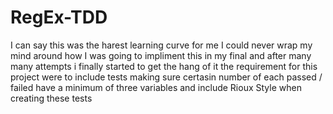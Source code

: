 # RegEx-TDD

I can say this was the harest learning curve for me I could never wrap my mind around how I was going to impliment this in my final and after many many attempts i finally started to get the hang of it the requirement for this project 
were to include tests making sure certasin number of each passed / failed 
have a minimum of three variables
and include Rioux Style when creating these tests
